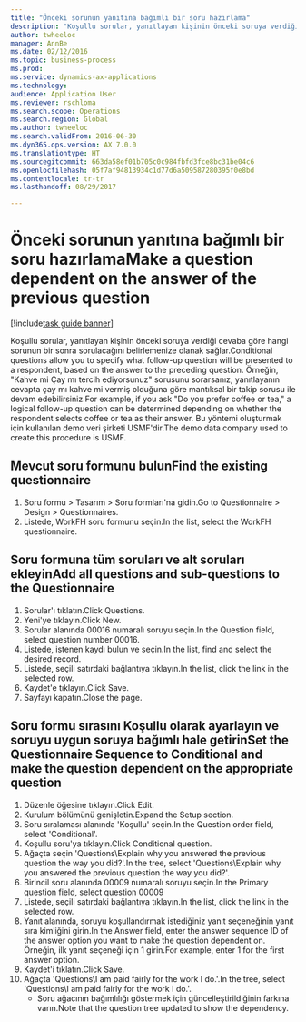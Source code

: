 ```yaml
--- 
title: "Önceki sorunun yanıtına bağımlı bir soru hazırlama"
description: "Koşullu sorular, yanıtlayan kişinin önceki soruya verdiği cevaba göre hangi sorunun bir sonra sorulacağını belirlemenize olanak sağlar."
author: twheeloc
manager: AnnBe
ms.date: 02/12/2016
ms.topic: business-process
ms.prod: 
ms.service: dynamics-ax-applications
ms.technology: 
audience: Application User
ms.reviewer: rschloma
ms.search.scope: Operations
ms.search.region: Global
ms.author: twheeloc
ms.search.validFrom: 2016-06-30
ms.dyn365.ops.version: AX 7.0.0
ms.translationtype: HT
ms.sourcegitcommit: 663da58ef01b705c0c984fbfd3fce8bc31be04c6
ms.openlocfilehash: 05f7af94813934c1d77d6a509587280395f0e8bd
ms.contentlocale: tr-tr
ms.lasthandoff: 08/29/2017

---
```

# <a name="make-a-question-dependent-on-the-answer-of-the-previous-question"></a><span data-ttu-id="7ff59-103">Önceki sorunun yanıtına bağımlı bir soru hazırlama</span><span class="sxs-lookup"><span data-stu-id="7ff59-103">Make a question dependent on the answer of the previous question</span></span>

[!include[task guide banner](../../includes/task-guide-banner.md)]

<span data-ttu-id="7ff59-104">Koşullu sorular, yanıtlayan kişinin önceki soruya verdiği cevaba göre hangi sorunun bir sonra sorulacağını belirlemenize olanak sağlar.</span><span class="sxs-lookup"><span data-stu-id="7ff59-104">Conditional questions allow you to specify what follow-up question will be presented to a respondent, based on the answer to the preceding question.</span></span> <span data-ttu-id="7ff59-105">Örneğin, "Kahve mi Çay mı tercih ediyorsunuz" sorusunu sorarsanız, yanıtlayanın cevapta çay mı kahve mi vermiş olduğuna göre mantıksal bir takip sorusu ile devam edebilirsiniz.</span><span class="sxs-lookup"><span data-stu-id="7ff59-105">For example, if you ask "Do you prefer coffee or tea," a logical follow-up question can be determined depending on whether the respondent selects coffee or tea as their answer.</span></span> <span data-ttu-id="7ff59-106">Bu yöntemi oluşturmak için kullanılan demo veri şirketi USMF'dir.</span><span class="sxs-lookup"><span data-stu-id="7ff59-106">The demo data company used to create this procedure is USMF.</span></span>


## <a name="find-the-existing-questionnaire"></a><span data-ttu-id="7ff59-107">Mevcut soru formunu bulun</span><span class="sxs-lookup"><span data-stu-id="7ff59-107">Find the existing questionnaire</span></span>
1. <span data-ttu-id="7ff59-108">Soru formu > Tasarım > Soru formları'na gidin.</span><span class="sxs-lookup"><span data-stu-id="7ff59-108">Go to Questionnaire > Design > Questionnaires.</span></span>
2. <span data-ttu-id="7ff59-109">Listede, WorkFH soru formunu seçin.</span><span class="sxs-lookup"><span data-stu-id="7ff59-109">In the list, select the WorkFH questionnaire.</span></span>

## <a name="add-all-questions-and-sub-questions-to-the-questionnaire"></a><span data-ttu-id="7ff59-110">Soru formuna tüm soruları ve alt soruları ekleyin</span><span class="sxs-lookup"><span data-stu-id="7ff59-110">Add all questions and sub-questions to the Questionnaire</span></span>
1. <span data-ttu-id="7ff59-111">Sorular'ı tıklatın.</span><span class="sxs-lookup"><span data-stu-id="7ff59-111">Click Questions.</span></span>
2. <span data-ttu-id="7ff59-112">Yeni'ye tıklayın.</span><span class="sxs-lookup"><span data-stu-id="7ff59-112">Click New.</span></span>
3. <span data-ttu-id="7ff59-113">Sorular alanında 00016 numaralı soruyu seçin.</span><span class="sxs-lookup"><span data-stu-id="7ff59-113">In the Question field, select question number 00016.</span></span>
4. <span data-ttu-id="7ff59-114">Listede, istenen kaydı bulun ve seçin.</span><span class="sxs-lookup"><span data-stu-id="7ff59-114">In the list, find and select the desired record.</span></span>
5. <span data-ttu-id="7ff59-115">Listede, seçili satırdaki bağlantıya tıklayın.</span><span class="sxs-lookup"><span data-stu-id="7ff59-115">In the list, click the link in the selected row.</span></span>
6. <span data-ttu-id="7ff59-116">Kaydet'e tıklayın.</span><span class="sxs-lookup"><span data-stu-id="7ff59-116">Click Save.</span></span>
7. <span data-ttu-id="7ff59-117">Sayfayı kapatın.</span><span class="sxs-lookup"><span data-stu-id="7ff59-117">Close the page.</span></span>

## <a name="set-the-questionnaire-sequence-to-conditional-and-make-the-question-dependent-on-the-appropriate-question"></a><span data-ttu-id="7ff59-118">Soru formu sırasını Koşullu olarak ayarlayın ve soruyu uygun soruya bağımlı hale getirin</span><span class="sxs-lookup"><span data-stu-id="7ff59-118">Set the Questionnaire Sequence to Conditional and make the question dependent on the appropriate question</span></span>
1. <span data-ttu-id="7ff59-119">Düzenle öğesine tıklayın.</span><span class="sxs-lookup"><span data-stu-id="7ff59-119">Click Edit.</span></span>
2. <span data-ttu-id="7ff59-120">Kurulum bölümünü genişletin.</span><span class="sxs-lookup"><span data-stu-id="7ff59-120">Expand the Setup section.</span></span>
3. <span data-ttu-id="7ff59-121">Soru sıralaması alanında 'Koşullu' seçin.</span><span class="sxs-lookup"><span data-stu-id="7ff59-121">In the Question order field, select 'Conditional'.</span></span>
4. <span data-ttu-id="7ff59-122">Koşullu soru'ya tıklayın.</span><span class="sxs-lookup"><span data-stu-id="7ff59-122">Click Conditional question.</span></span>
5. <span data-ttu-id="7ff59-123">Ağaçta seçin 'Questions\Explain why you answered the previous question the way you did?'.</span><span class="sxs-lookup"><span data-stu-id="7ff59-123">In the tree, select 'Questions\Explain why you answered the previous question the way you did?'.</span></span>
6. <span data-ttu-id="7ff59-124">Birincil soru alanında 00009 numaralı soruyu seçin.</span><span class="sxs-lookup"><span data-stu-id="7ff59-124">In the Primary question field, select question 00009</span></span>
7. <span data-ttu-id="7ff59-125">Listede, seçili satırdaki bağlantıya tıklayın.</span><span class="sxs-lookup"><span data-stu-id="7ff59-125">In the list, click the link in the selected row.</span></span>
8. <span data-ttu-id="7ff59-126">Yanıt alanında, soruyu koşullandırmak istediğiniz yanıt seçeneğinin yanıt sıra kimliğini girin.</span><span class="sxs-lookup"><span data-stu-id="7ff59-126">In the Answer field, enter the answer sequence ID of the answer option you want to make the question dependent on.</span></span> <span data-ttu-id="7ff59-127">Örneğin, ilk yanıt seçeneği için 1 girin.</span><span class="sxs-lookup"><span data-stu-id="7ff59-127">For example, enter 1 for the first answer option.</span></span>
9. <span data-ttu-id="7ff59-128">Kaydet'i tıklatın.</span><span class="sxs-lookup"><span data-stu-id="7ff59-128">Click Save.</span></span>
10. <span data-ttu-id="7ff59-129">Ağaçta 'Questions\I am paid fairly for the work I do.'.</span><span class="sxs-lookup"><span data-stu-id="7ff59-129">In the tree, select 'Questions\I am paid fairly for the work I do.'.</span></span>
    * <span data-ttu-id="7ff59-130">Soru ağacının bağımlılığı göstermek için güncelleştirildiğinin farkına varın.</span><span class="sxs-lookup"><span data-stu-id="7ff59-130">Note that the question tree updated to show the dependency.</span></span>  


